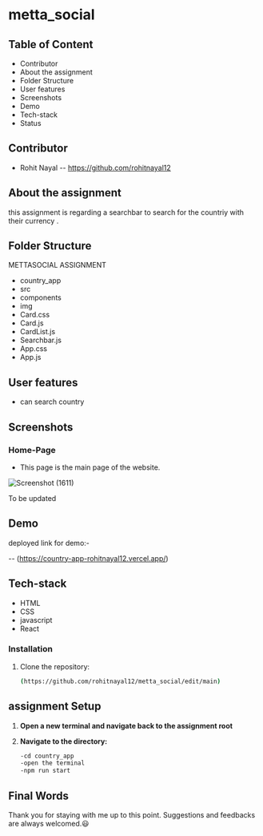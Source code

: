 # metta_social
## Table of Content

- Contributor
- About the assignment
- Folder Structure
- User features
- Screenshots
- Demo
- Tech-stack
- Status

## Contributor

- Rohit Nayal -- https://github.com/rohitnayal12


## About the assignment

this assignment is regarding a searchbar to search for the countriy with their currency . 

## Folder Structure

   METTASOCIAL ASSIGNMENT

 - country_app
 - src
 - components
 - img
 - Card.css
 - Card.js
 - CardList.js
 - Searchbar.js
 - App.css
 - App.js


## User features
- can search country 

  

## Screenshots

### Home-Page

- This page is the main page of the website.

![Screenshot (1611)](https://github.com/rohitnayal12/metta_social/assets/119488668/dfcdda88-e081-46e7-8cfa-b57a503e9c13)


To be updated
## Demo

deployed link for demo:-

 -- (https://country-app-rohitnayal12.vercel.app/)

## Tech-stack


- HTML
- CSS
- javascript
- React





### Installation

1. Clone the repository:

   ```bash
   (https://github.com/rohitnayal12/metta_social/edit/main)

 ## assignment Setup
 
1. **Open a new terminal and navigate back to the assignment root**

2. **Navigate to the  directory:**

   ```bash
   -cd country_app
   -open the terminal
   -npm run start
   
## Final Words

Thank you for staying with me up to this point. Suggestions and feedbacks are always welcomed.😃
